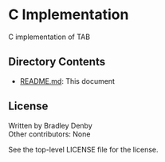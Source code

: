 # C Implementation

C implementation of TAB

## Directory Contents

* [README.md](README.md): This document

## License

Written by Bradley Denby  
Other contributors: None

See the top-level LICENSE file for the license.
